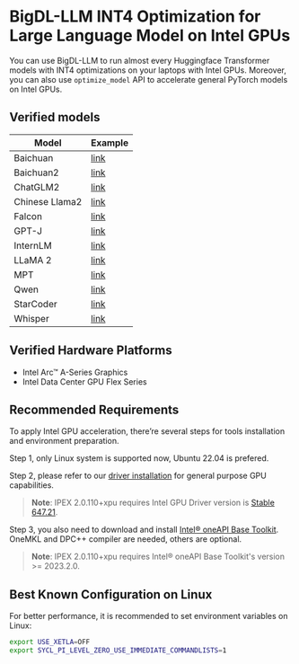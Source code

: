 # BigDL-LLM INT4 Optimization for Large Language Model on Intel GPUs
You can use BigDL-LLM to run almost every Huggingface Transformer models with INT4 optimizations on your laptops with Intel GPUs. Moreover, you can also use `optimize_model` API to accelerate general PyTorch models on Intel GPUs.

## Verified models
| Model      | Example                                                  |
|------------|----------------------------------------------------------|
| Baichuan   | [link](hf-transformers-models/baichuan)          | 
| Baichuan2   | [link](hf-transformers-models/baichuan2)          | 
| ChatGLM2   | [link](hf-transformers-models/chatglm2)          |
| Chinese Llama2 | [link](hf-transformers-models/chinese-llama2)|
| Falcon     | [link](hf-transformers-models/falcon)            |
| GPT-J      | [link](hf-transformers-models/gpt-j)             |
| InternLM   | [link](hf-transformers-models/internlm)          |
| LLaMA 2    | [link](hf-transformers-models/llama2)            |
| MPT        | [link](hf-transformers-models/mpt)               |
| Qwen       | [link](hf-transformers-models/qwen)              |
| StarCoder  | [link](hf-transformers-models/starcoder)         |
| Whisper    | [link](hf-transformers-models/whisper)           |

## Verified Hardware Platforms

- Intel Arc™ A-Series Graphics
- Intel Data Center GPU Flex Series

## Recommended Requirements
To apply Intel GPU acceleration, there’re several steps for tools installation and environment preparation.

Step 1, only Linux system is supported now, Ubuntu 22.04 is prefered.

Step 2, please refer to our [driver installation](https://dgpu-docs.intel.com/driver/installation.html) for general purpose GPU capabilities.
> **Note**: IPEX 2.0.110+xpu requires Intel GPU Driver version is [Stable 647.21](https://dgpu-docs.intel.com/releases/stable_647_21_20230714.html).

Step 3, you also need to download and install [Intel® oneAPI Base Toolkit](https://www.intel.com/content/www/us/en/developer/tools/oneapi/base-toolkit-download.html). OneMKL and DPC++ compiler are needed, others are optional.
> **Note**: IPEX 2.0.110+xpu requires Intel® oneAPI Base Toolkit's version >= 2023.2.0.

## Best Known Configuration on Linux
For better performance, it is recommended to set environment variables on Linux:
```bash
export USE_XETLA=OFF
export SYCL_PI_LEVEL_ZERO_USE_IMMEDIATE_COMMANDLISTS=1
```
